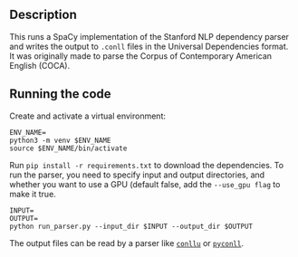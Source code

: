 ## Description
This runs a SpaCy implementation of the Stanford NLP dependency parser and writes the output to `.conll` files in the Universal Dependencies format. It was originally made to parse the Corpus of Contemporary American English (COCA).

## Running the code
Create and activate a virtual environment:

```
ENV_NAME=
python3 -m venv $ENV_NAME
source $ENV_NAME/bin/activate
```

Run `pip install -r requirements.txt` to download the dependencies. To run the parser, you need to specify input and output directories, and whether you want to use a GPU (default false, add the `--use_gpu flag` to make it true.

```
INPUT=
OUTPUT=
python run_parser.py --input_dir $INPUT --output_dir $OUTPUT
```

The output files can be read by a parser like [`conllu`](https://pypi.org/project/conllu/) or [`pyconll`](https://github.com/pyconll/pyconll).
